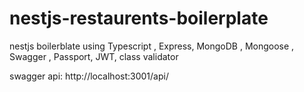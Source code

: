# nestjs-restaurents-boilerplate
nestjs boilerblate using Typescript , Express, MongoDB , Mongoose , Swagger , Passport, JWT, class validator

 swagger api: http://localhost:3001/api/
